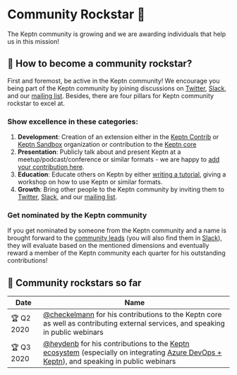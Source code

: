 # Community Rockstar 🚀

The Keptn community is growing and we are awarding individuals that help us in this mission!

## 🚀 How to become a community rockstar?

First and foremost, be active in the Keptn community! We encourage you being part of the Keptn community by joining discussions on [Twitter](https://twitter.com/keptnProject), [Slack](https://slack.keptn.sh), and our [mailing list](https://groups.google.com/forum/#!forum/keptn). Besides, there are four pillars for Keptn community rockstar to excel at.


### Show excellence in these categories:

  1. **Development**: Creation of an extension either in the [Keptn Contrib](https://github.com/keptn-contrib) or [Keptn Sandbox](https://github.com/keptn-sandbox) organization or contribution to the [Keptn core](https://github.com/keptn/keptn)
  2. **Presentation**: Publicly talk about and present Keptn at a meetup/podcast/conference or similar formats - we are happy to [add your contribution here](https://github.com/keptn/community/blob/master/resources.md).
  3. **Education**: Educate others on Keptn by either [writing a tutorial](https://github.com/keptn/tutorials), giving a workshop on how to use Keptn or similar formats.
  4. **Growth**: Bring other people to the Keptn community by inviting them to [Twitter](https://twitter.com/keptnProject), [Slack](https://slack.keptn.sh), and our [mailing list](https://groups.google.com/forum/#!forum/keptn).

### Get nominated by the Keptn community

If you get nominated by someone from the Keptn community and a name is brought forward to the [community leads](https://github.com/keptn/community/blob/master/CODEOWNERS) (you will also find them in [Slack](https://slack.keptn.sh)), they will evaluate based on the mentioned dimensions and eventually reward a member of the Keptn community each quarter for his outstanding contributions!

## 🚀 Community rockstars so far

| Date | Name | 
| ---  | ---  |
| 🏆 Q2 2020 | [@checkelmann](https://github.com/checkelmann) for his contributions to the Keptn core as well as contributing external services, and speaking in public webinars |
| 🏆 Q3 2020 | [@heydenb](https://github.com/heydenb) for his contributions to the [Keptn ecosystem](https://github.com/keptn-sandbox/keptn-azure-devops-extension) (especially on integrating [Azure DevOps + Keptn](https://marketplace.visualstudio.com/items?itemName=RealdolmenDevOps.keptn-integration)), and speaking in public webinars |

